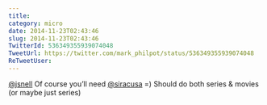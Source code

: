 ```yaml
---
title: 
category: micro
date: 2014-11-23T02:43:46
slug: 2014-11-23T02:43:46
TwitterId: 536349355939074048
TweetUrl: https://twitter.com/mark_philpot/status/536349355939074048
ReTweetUser: 
---
```


[@jsnell](https://twitter.com/jsnell) Of course you’ll need [@siracusa](https://twitter.com/siracusa) =) Should do both series &amp; movies (or maybe just series)